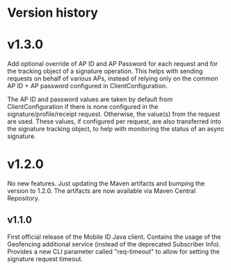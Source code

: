 # Version history

# v1.3.0
Add optional override of AP ID and AP Password for each request and for the tracking object of a signature operation. 
This helps with sending requests on behalf of various APs, instead of relying only on the common AP ID + AP password 
configured in ClientConfiguration.

The AP ID and password values are taken by default from ClientConfiguration if there is none configured in the 
signature/profile/receipt request. Otherwise, the value(s) from the request are used. These values, if configured per
request, are also transferred into the signature tracking object, to help with monitoring the status of an async
signature.

# v1.2.0
No new features. Just updating the Maven artifacts and bumping the version to 1.2.0. 
The artifacts are now available via Maven Central Repository.

## v1.1.0
First official release of the Mobile ID Java client.
Contains the usage of the Geofencing additional service (instead of the deprecated Subscriber Info).
Provides a new CLI parameter called "req-timeout" to allow for setting the signature request timeout.